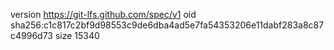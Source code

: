 version https://git-lfs.github.com/spec/v1
oid sha256:c1c817c2bf9d98553c9de6dba4ad5e7fa54353206e11dabf283a8c87c4996d73
size 15340
